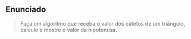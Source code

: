 ## Enunciado

> Faça um algoritmo que receba o valor dos catetos de um triângulo, calcule e mostre o valor da hipotenusa.